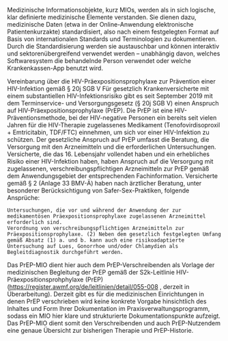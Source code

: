 Medizinische Informationsobjekte, kurz MIOs, werden als in sich logische, klar definierte medizinische Elemente verstanden. Sie dienen dazu, medizinische Daten (etwa in der Online-Anwendung elektronische Patientenkurzakte) standardisiert, also nach einem festgelegten Format auf Basis von internationalen Standards und Terminologien zu dokumentieren. Durch die Standardisierung werden sie austauschbar und können interaktiv und sektorenübergreifend verwendet werden – unabhängig davon, welches Softwaresystem die behandelnde Person verwendet oder welche Krankenkassen-App benutzt wird.

Vereinbarung über die HIV-Präexpositionsprophylaxe zur Prävention einer HIV-Infektion gemäß § 20j SGB V Für gesetzlich Krankenversicherte mit einem substantiellen HIV-Infektionsrisiko gibt es seit September 2019 mit dem Terminservice- und Versorgungsgesetz (§ 20j SGB V) einen Anspruch auf HIV-Präexpositionsprophylaxe (PrEP). Die PrEP ist eine HIV-Präventionsmethode, bei der HIV-negative Personen ein bereits seit vielen Jahren für die HIV-Therapie zugelassenes Medikament (Tenofovirdisoproxil + Emtricitabin, TDF/FTC) einnehmen, um sich vor einer HIV-Infektion zu schützen. Der gesetzliche Anspruch auf PrEP umfasst die Beratung, die Versorgung mit den Arzneimitteln und die erforderlichen Untersuchungen. Versicherte, die das 16. Lebensjahr vollendet haben und ein erhebliches Risiko einer HIV-Infektion haben, haben Anspruch auf die Versorgung mit zugelassenen, verschreibungspflichtigen Arzneimitteln zur PrEP gemäß dem Anwendungsgebiet der entsprechenden Fachinformation. Versicherte gemäß § 2 (Anlage 33 BMV-Ä) haben nach ärztlicher Beratung, unter besonderer Berücksichtigung von Safer-Sex-Praktiken, folgende Ansprüche:

    Untersuchungen, die vor und während der Anwendung der zur medikamentösen Präexpositionsprophylaxe zugelassenen Arzneimittel erforderlich sind.
    Verordnung von verschreibungspflichtigen Arzneimitteln zur Präexpositionsprophylaxe. (2) Neben dem gesetzlich festgelegten Umfang gemäß Absatz (1) a. und b. kann auch eine risikoadaptierte Untersuchung auf Lues, Gonorrhoe und/oder Chlamydien als Begleitdiagnostik durchgeführt werden.

Das PrEP-MIO dient hier auch dem PrEP-Verschreibenden als Vorlage der medizinischen Begleitung der PrEP gemäß der S2k-Leitlinie HIV-Präexpositionsprohphylaxe (PrEP) (https://register.awmf.org/de/leitlinien/detail/055-008 , derzeit in Überarbeitung). Derzeit gibt es für die medizinischen Einrichtungen in denen PrEP verschrieben wird keine konkrete Vorgabe hinsichtlich des Inhaltes und Form Ihrer Dokumentation im Praxisverwaltungsprogramm, sodass ein MIO hier klare und strukturierte Dokumentationspunkte aufzeigt. Das PrEP-MIO dient somit den Verschreibenden und auch PrEP-Nutzendem eine genaue Übersicht zur bisherigen Therapie und PrEP-Historie.
